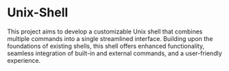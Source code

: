 # Unix-Shell
This project aims to develop a customizable Unix shell that combines multiple commands into a single streamlined interface. Building upon the foundations of existing shells, this shell offers enhanced functionality, seamless integration of built-in and external commands, and a user-friendly experience.
